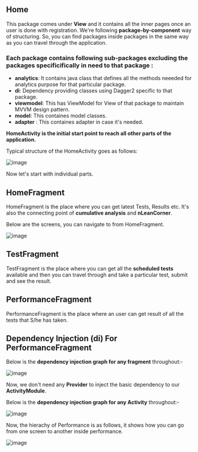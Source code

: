 ## Home
This package comes under **View** and it contains all the inner pages once an user is done with registration. 
We're following **package-by-component** way of structuring. So, you can find packages inside packages in the 
same way as you can travel through the application.

### Each package contains following sub-packages excluding the packages specificifically in need to that package :

* **analytics**: It contains java class that defines all the methods neeeded for analytics purpose for that particular 
                 package.
* **di**: Dependency providing classes using Dagger2 specific to that package.
* **viewmodel**: This has ViewModel for View of that package to maintain MVVM design pattern.
* **model**: This containes model classes.
* **adapter** : This containes adapter in case it's needed.

**HomeActivity is the initial start point to reach all other parts of the application.**

Typical structure of the HomeActivity goes as follows:


![image](https://i.imgur.com/VTvakUm.png)



Now let's start with individual parts.

## HomeFragment

HomeFragment is the place where you can get latest Tests, Results etc. It's also the connecting point of 
**cumulative analysis** and **nLeanCorner**. 

Below are the screens, you can navigate to from HomeFragment.

![image](https://i.imgur.com/0aTND3j.png)

## TestFragment

TestFragment is the place where you can get all the **scheduled tests** available and then you can travel through 
and take a particular test, submit and see the result.

## PerformanceFragment

PerformanceFragment is the place where an user can get result of all the tests that S/he has taken.

## Dependency Injection (di) For PerformanceFragment


Below is the **dependency injection graph for any fragment** throughout:-


![image](https://i.imgur.com/IhE7lJ6.png)

Now, we don't need any **Provider** to inject the basic dependency to our **ActivityModule**.

Below is the **dependency injection graph for any Activity** throughout:-

![image](https://i.imgur.com/HfkNnZl.png)

Now, the hierachy of Performance is as follows, it shows how you can go from one screen to another inside performance.

![image](https://i.imgur.com/1j6sXrO.png)

